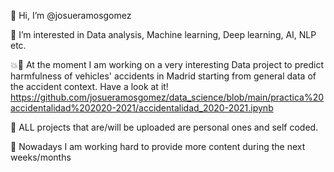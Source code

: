 👋 Hi, I’m @josueramosgomez

👀 I’m interested in Data analysis, Machine learning, Deep learning, AI, NLP etc.

💥🚗 At the moment I am working on a very interesting Data project to predict harmfulness of vehicles' accidents in Madrid starting from general data of the accident context. Have a look at it! 
https://github.com/josueramosgomez/data_science/blob/main/practica%20accidentalidad%202020-2021/accidentalidad_2020-2021.ipynb

🌿 ALL projects that are/will be uploaded are personal ones and self coded.

🔨 Nowadays I am working hard to provide more content during the next weeks/months
